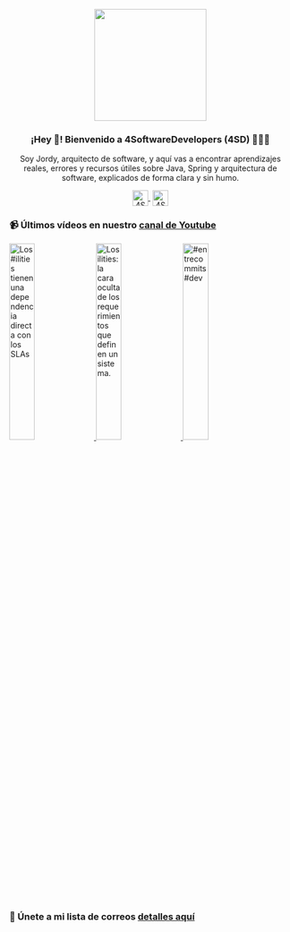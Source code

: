 <p align="center" width="300">
    <img align="center" width="200" src="https://www.4softwaredevelopers.com/assets/img/brands/icono_4SD.png" />
    <h3 align="center">¡Hey 👋! Bienvenido a 4SoftwareDevelopers (4SD) 👨🏻‍💻</h3>
 </p>
 
 <p align="center">Soy Jordy, arquitecto de software, y aquí vas a encontrar aprendizajes reales, errores y recursos útiles sobre Java, Spring y arquitectura de software, explicados de forma clara y sin humo.</p>
 <p align="center">
    <a href="https://youtube.com/4SoftwareDevelopers" target="blank" style='margin-right:4px'>
     <img align="center" src="https://cdn.jsdelivr.net/npm/simple-icons@3.0.1/icons/youtube.svg" alt="4SoftwareDevelopers" height="28px" width="28px" />
    </a>
    <a href="https://x.com/jordy_4sd" target="blank">
      <img align="center" src="https://cdn.jsdelivr.net/npm/simple-icons@3.0.1/icons/twitter.svg" alt="4SoftwareDevelopers" height="28px" width="28px" />
    </a>
 </p>
 
### 📹 Últimos vídeos en nuestro [canal de Youtube](https://youtube.com/4SoftwareDevelopers?sub_confirmation=1)

<a href='https://youtu.be/LK6lfyv7uX8' target='_blank'>
    <img width='30%' src='https://img.youtube.com/vi/LK6lfyv7uX8/mqdefault.jpg' alt='Los #ilities tienen una dependencia directa con los SLAs' title='Los #ilities tienen una dependencia directa con los SLAs' />
</a>

<a href='https://youtu.be/FSUiOU8SM5A' target='_blank'>
    <img width='30%' src='https://img.youtube.com/vi/FSUiOU8SM5A/mqdefault.jpg' alt='Los ilities: la cara oculta de los requerimientos que definen un sistema.' title='Los ilities: la cara oculta de los requerimientos que definen un sistema.' />
</a>

<a href='https://youtu.be/S5NTwd5u3u0' target='_blank'>
    <img width='30%' src='https://img.youtube.com/vi/S5NTwd5u3u0/mqdefault.jpg' alt='#entrecommits #dev' title='#entrecommits #dev' />
</a>


### 🔐 Únete a mi lista de correos [detalles aquí](https://www.4softwaredevelopers.com) 
 
